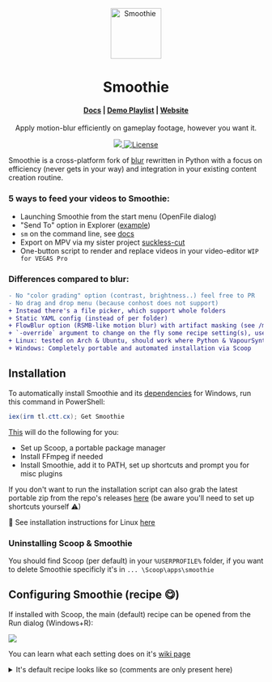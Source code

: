 <p align="center">
    <img alt="Smoothie" src="https://emojipedia-us.s3.dualstack.us-west-1.amazonaws.com/thumbs/320/twitter/248/bubble-tea_1f9cb.png" width="100" />
  </a>
</p>
<h1 align="center">
  Smoothie
</h1>

<h4 align="center">
  <a href="https://github.com/couleur-tweak-tips/Smoothie/wiki">Docs</a> |
  <a href="https://www.youtube.com/playlist?list=PLrsLsEZL_o4M_yTqZGwN5cM5ZxJTqkWkZ">Demo Playlist</a> |
  <a href="https://ctt.cx">Website</a>
</h4>

<p align="center">
Apply motion-blur efficiently on gameplay footage, however you want it.
</p>
<p align="center">
    <a href="https://discord.com/invite/aPVMJy78Pa">
        <img src="https://img.shields.io/discord/774315187183288411?color=7389D8&labelColor=6A7EC2&label=Discord&logo=discord&logoColor=white alt="Discord" />
    </a>
    <a href="https://github.com/couleur-tweak-tips/TweakList/blob/master/LICENSE">
        <img src="https://img.shields.io/github/license/couleur-tweak-tips/TweakList.svg" alt="License" />
    </a>
</p>

Smoothie is a cross-platform fork of [blur](https://github.com/f0e/blur) rewritten in Python with a focus on efficiency (never gets in your way) and integration in your existing content creation routine.


### 5 ways to feed your videos to Smoothie:
* Launching Smoothie from the start menu (OpenFile dialog)
* "Send To" option in Explorer ([example](https://i.imgur.com/MnyYgfr.mp4))
* `sm` on the command line, see [docs](https://github.com/couleur-tweak-tips/Smoothie/wiki/%F0%9F%8E%B9-Using-Smoothie-from-the-command-line)
* Export on MPV via my sister project [suckless-cut](https://github.com/couleur-tweak-tips/suckless-cut)
* One-button script to render and replace videos in your video-editor `WIP for VEGAS Pro`

### Differences compared to blur:
```diff
- No "color grading" option (contrast, brightness..) feel free to PR
- No drag and drop menu (because conhost does not support)
+ Instead there's a file picker, which support whole folders
+ Static YAML config (instead of per folder)
+ FlowBlur option (RSMB-like motion blur) with artifact masking (see /masks/)
+ `-override` argument to change on the fly some recipe setting(s), useful in shortcuts!!
+ Linux: tested on Arch & Ubuntu, should work where Python & VapourSynth do
+ Windows: Completely portable and automated installation via Scoop
```

## Installation

To automatically install Smoothie and its [dependencies](https://github.com/couleur-tweak-tips/Smoothie/wiki/%F0%9F%93%A6-Bundling-Smoothie-yourself) for Windows, run this command in PowerShell:

```powershell
iex(irm tl.ctt.cx); Get Smoothie
```
[This](https://github.com/couleur-tweak-tips/TweakList/blob/master/modules/Installers/Get.ps1#L71) will do the following for you:

* Set up Scoop, a portable package manager
* Install FFmpeg if needed
* Install Smoothie, add it to PATH, set up shortcuts and prompt you for misc plugins

If you don't want to run the installation script can also grab the latest portable zip from the repo's releases [here](https://github.com/couleur-tweak-tips/Smoothie/releases) (be aware you'll need to set up shortcuts yourself ⚠)

🐧 See installation instructions for Linux [here](https://github.com/couleur-tweak-tips/Smoothie/wiki)

### Uninstalling Scoop & Smoothie

You should find Scoop (per default) in your `%USERPROFILE%` folder, if you want to delete Smoothie specificly it's in `... \Scoop\apps\smoothie`


## Configuring Smoothie (recipe 😋)

If installed with Scoop, the main (default) recipe can be opened from the Run dialog (Windows+R):

![](https://i.imgur.com/P337omt.png)


You can learn what each setting does on it's [wiki page](https://github.com/couleur-tweak-tips/Smoothie/wiki/Configuring-Smoothie-(recipe))

<details>
<summary> It's default recipe looks like so (comments are only present here) </summary>

## Recipe example



```yaml
interpolation: # Tries to guess frames in between existing ones to increase FPS
  enabled: yes # If you want to interpolate or not
  fps: 960 # The FPS you wish to interpolate to
  speed: medium # What accuracy you want (fast, faster and fastest will take less time, but make worse frames)
  tuning: weak # This and 'algorithm' are different ways to make interpolation, check the wiki
  algorithm: 23 # Same deal
  use gpu: yes # GPU acceleration

frame blending: # Converts high FPS footage (e.g 240, 960) to a lower frame rate (e.g 30, 60 for YT) with motion blur
  enabled: yes # If you want want it to frame blend or not
  fps: 60 # The FPS you want it blended down to
  intensity: 1.27 # 1.0 is what you're used to, more will make a longer kind of "ghoserfz", I love 1.5 @ 60FPS
  weighting: equal # How each blur frame's opacity is decided (default is every one of them is equal)

encoding: 
  process: ffmpeg # ffmpeg's executable path
  args: H264 CPU # You can replace with with your own -c:v/-vf FFmpeg filters

misc:
  mpv bin: mpv # mpv executable path, same deal as FFmpeg
  stay on top: true # if you don't want the progress bar always on top
  verbose: false # Can also be turned on with -verbose/-v on the CLI
  ding after: 1 # Minimum numbers of videos queued before it plays a little notification sound when all video(s) finished rendering
  folder: # Redirect all output videos to a specific folder
  deduplication: y # Frame deduplication (useful if you have a tiny little bit of encoding lag)
  container: .MP4 # Set this to .MKV to be able to watch the video before it even finishes rendering! (You'll need to remux them to .MP4 after to use the video in specific applications)
  prefix: # Empty by default, you can make your apex.mp4 be outputted as SM-apex.mp4
  suffix: detailed # Detailed will say some misc stuff about the settings used on it, can be replaced with your own string
  dedupthreshold: 0 # Turn that to 0.001 if you want frame deduplication like blur's

timescale: # Set the speed in/out, I like out @ 1.03 to speed a liiittle bit to look cool
  in: 1
  out: 1
```
</details>
